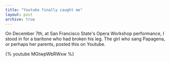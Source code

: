 ```yaml
---
title: "Youtube finally caught me"
layout: post
archive: true
---
```


On December 7th, at San Francisco State's Opera Workshop performance, I stood
in for a baritone who had broken his leg. The girl who sang Papagena, or
perhaps her parents, posted this on Youtube.

{% youtube MGtwpWbRWxw %}
